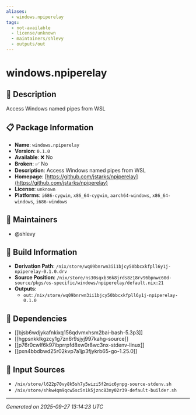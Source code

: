 ```yaml
---
aliases:
  - windows.npiperelay
tags:
  - not-available
  - license/unknown
  - maintainers/shlevy
  - outputs/out
---
```


# windows.npiperelay

## 📝 Description

Access Windows named pipes from WSL

## 📋 Package Information

- **Name**: `windows.npiperelay`
- **Version**: `0.1.0`
- **Available**: ❌ No
- **Broken**: ✅ No
- **Description**: Access Windows named pipes from WSL
- **Homepage**: [https://github.com/jstarks/npiperelay](https://github.com/jstarks/npiperelay)
- **License**: `unknown`
- **Platforms**: `i686-cygwin`, `x86_64-cygwin`, `aarch64-windows`, `x86_64-windows`, `i686-windows`
## 👥 Maintainers

- @shlevy


## 🔧 Build Information

- **Derivation Path**: `/nix/store/wq09bnrwn3ii1bjcy50bbcxkfpll6y1j-npiperelay-0.1.0.drv`
- **Source Position**: `/nix/store/ns30sqxb36k8jrds8z18rv96bpnwc60d-source/pkgs/os-specific/windows/npiperelay/default.nix:21`
- **Outputs**:
  - `out`:  `/nix/store/wq09bnrwn3ii1bjcy50bbcxkfpll6y1j-npiperelay-0.1.0`

## 🔗 Dependencies

- [[bjsb6wdjykafnkixq156qdvmxhsm2bai-bash-5.3p3]]
- [[hgpsnkklkgzcy1g7zn6r9sjyj997kahg-source]]
- [[p76r0cwlf6k97ibprrpfd8xw0r8wc3nx-stdenv-linux]]
- [[pxn4bbdbwd25r02kvp7a1jp3fjykrb65-go-1.25.0]]

## 📁 Input Sources

- `/nix/store/l622p70vy8k5sh7y5wizi5f2mic6ynpg-source-stdenv.sh`
- `/nix/store/shkw4qm9qcw5sc5n1k5jznc83ny02r39-default-builder.sh`

---
*Generated on 2025-09-27 13:14:23 UTC*
